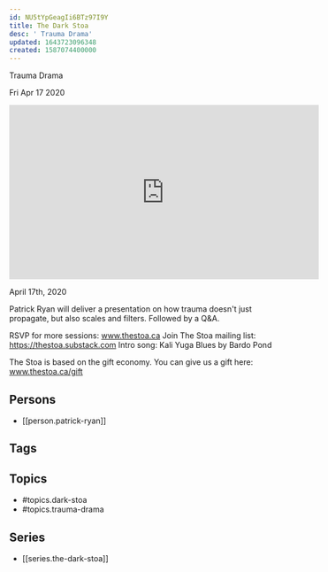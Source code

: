 ```yaml
---
id: NU5tYpGeagIi6BTz97I9Y
title: The Dark Stoa
desc: ' Trauma Drama'
updated: 1643723096348
created: 1587074400000
---
```



 Trauma Drama

Fri Apr 17 2020

<iframe width="560" height="315" src="https://www.youtube.com/embed/fjGkHO_Krso" title="The Dark Stoa: Trauma Drama w/ Patrick Ryan" frameborder="0" allow="accelerometer; autoplay; clipboard-write; encrypted-media; gyroscope; picture-in-picture" allowfullscreen ></iframe>

April 17th, 2020

Patrick Ryan will deliver a presentation on how trauma doesn't just propagate, but also scales and filters. Followed by a Q&A.

RSVP for more sessions: www.thestoa.ca
Join The Stoa mailing list: https://thestoa.substack.com
Intro song: Kali Yuga Blues by Bardo Pond

The Stoa is based on the gift economy. You can give us a gift here: www.thestoa.ca/gift

## Persons

- [[person.patrick-ryan]]

## Tags



## Topics

- #topics.dark-stoa
- #topics.trauma-drama

## Series

- [[series.the-dark-stoa]]

